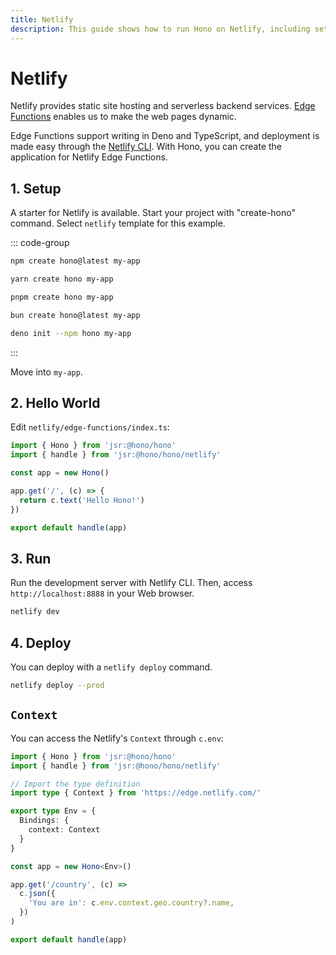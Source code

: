 ```yaml
---
title: Netlify
description: This guide shows how to run Hono on Netlify, including setup and example code.
---
```

# Netlify

Netlify provides static site hosting and serverless backend services. [Edge Functions](https://docs.netlify.com/edge-functions/overview/) enables us to make the web pages dynamic.

Edge Functions support writing in Deno and TypeScript, and deployment is made easy through the [Netlify CLI](https://docs.netlify.com/cli/get-started/). With Hono, you can create the application for Netlify Edge Functions.

## 1. Setup

A starter for Netlify is available.
Start your project with "create-hono" command.
Select `netlify` template for this example.

::: code-group

```sh [npm]
npm create hono@latest my-app
```

```sh [yarn]
yarn create hono my-app
```

```sh [pnpm]
pnpm create hono my-app
```

```sh [bun]
bun create hono@latest my-app
```

```sh [deno]
deno init --npm hono my-app
```

:::

Move into `my-app`.

## 2. Hello World

Edit `netlify/edge-functions/index.ts`:

```ts
import { Hono } from 'jsr:@hono/hono'
import { handle } from 'jsr:@hono/hono/netlify'

const app = new Hono()

app.get('/', (c) => {
  return c.text('Hello Hono!')
})

export default handle(app)
```

## 3. Run

Run the development server with Netlify CLI. Then, access `http://localhost:8888` in your Web browser.

```sh
netlify dev
```

## 4. Deploy

You can deploy with a `netlify deploy` command.

```sh
netlify deploy --prod
```

## `Context`

You can access the Netlify's `Context` through `c.env`:

```ts
import { Hono } from 'jsr:@hono/hono'
import { handle } from 'jsr:@hono/hono/netlify'

// Import the type definition
import type { Context } from 'https://edge.netlify.com/'

export type Env = {
  Bindings: {
    context: Context
  }
}

const app = new Hono<Env>()

app.get('/country', (c) =>
  c.json({
    'You are in': c.env.context.geo.country?.name,
  })
)

export default handle(app)
```